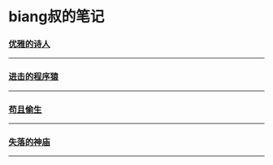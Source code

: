 biang叔的笔记
=============

### [优雅的诗人](art/index)

---

### [进击的程序猿](development/index)

---

### [苟且偷生](live/index)

---

### [失落的神庙](mixed/index)

---

